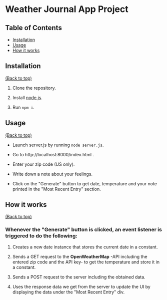 # Weather Journal App Project

## Table of Contents

* [Installation](#Installation)
* [Usage](#Usage)
* [How it works](#how-it-works)

## Installation
[(Back to top)](#table-of-contents)

1. Clone the repository.

2. Install [node.js](https://nodejs.org/en/download/).

3. Run `npm i`.


## Usage
[(Back to top)](#table-of-contents)

- Launch server.js by running `node server.js`.

- Go to http://localhost:8000/index.html .

- Enter your zip code (US only).

- Write down a note about your feelings.

- Click on the "Generate" button to get date, temperature and your note printed in the "Most Recent Entry" section.

## How it works
[(Back to top)](#table-of-contents)

### Whenever the "Generate" button is clicked, an event listener is triggered to do the following:

1. Creates a new date instance that stores the current date in a constant.

2. Sends a GET request to the **OpenWeatherMap** -API including the entered zip code and the API key- to get the temperature and store it in a constant. 

3. Sends a POST request to the server including the obtained data.

4. Uses the response data we get from the server to update the UI by displaying the data under the "Most Recent Entry" div.